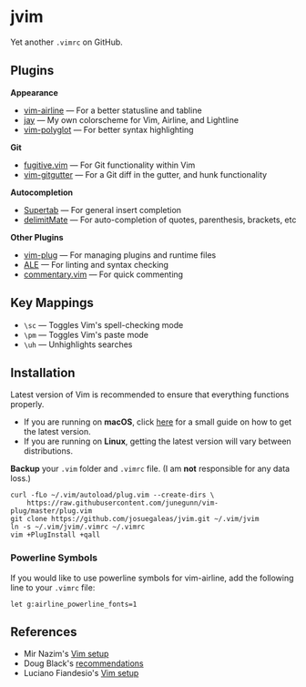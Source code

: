 # jvim
Yet another `.vimrc` on GitHub.

## Plugins
**Appearance**
- [vim-airline](https://github.com/vim-airline/vim-airline) — For a better statusline and tabline
- [jay](https://github.com/josuegaleas/jay) — My own colorscheme for Vim, Airline, and Lightline
- [vim-polyglot](https://github.com/sheerun/vim-polyglot) — For better syntax highlighting

**Git**
- [fugitive.vim](https://github.com/tpope/vim-fugitive) — For Git functionality within Vim
- [vim-gitgutter](https://github.com/airblade/vim-gitgutter) — For a Git diff in the gutter, and hunk functionality

**Autocompletion**
- [Supertab](https://github.com/ervandew/supertab.git) — For general insert completion
- [delimitMate](https://github.com/Raimondi/delimitMate) — For auto-completion of quotes, parenthesis, brackets, etc

**Other Plugins**
- [vim-plug](https://github.com/junegunn/vim-plug) — For managing plugins and runtime files
- [ALE](https://github.com/w0rp/ale) — For linting and syntax checking
- [commentary.vim](https://github.com/tpope/vim-commentary) — For quick commenting

## Key Mappings
- `\sc` — Toggles Vim's spell-checking mode
- `\pm` — Toggles Vim's paste mode
- `\uh` — Unhighlights searches

## Installation
Latest version of Vim is recommended to ensure that everything functions properly.
- If you are running on **macOS**, click [here](./macOS.md) for a small guide on how to get the latest version.
- If you are running on **Linux**, getting the latest version will vary between distributions.

**Backup** your `.vim` folder and `.vimrc` file. (I am **not** responsible for any data loss.)
```Shell
curl -fLo ~/.vim/autoload/plug.vim --create-dirs \
    https://raw.githubusercontent.com/junegunn/vim-plug/master/plug.vim
git clone https://github.com/josuegaleas/jvim.git ~/.vim/jvim
ln -s ~/.vim/jvim/.vimrc ~/.vimrc
vim +PlugInstall +qall
```

### Powerline Symbols
If you would like to use powerline symbols for vim-airline, add the following line to your `.vimrc` file:
```Vim script
let g:airline_powerline_fonts=1
```

## References
- Mir Nazim's [Vim setup](http://mirnazim.org/writings/vim-plugins-i-use/)
- Doug Black's [recommendations](http://dougblack.io/words/a-good-vimrc.html)
- Luciano Fiandesio's [Vim setup](http://www.lucianofiandesio.com/vim-configuration-for-happy-java-coding)
